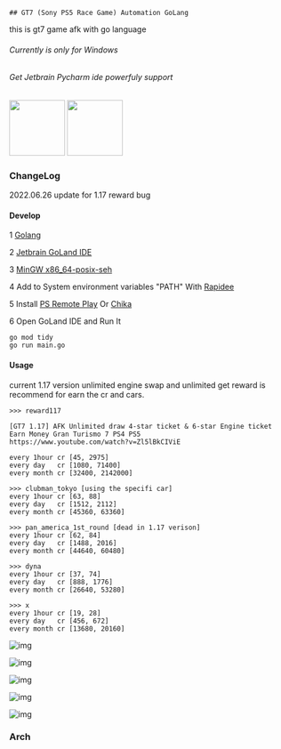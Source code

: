     ## GT7 (Sony PS5 Race Game) Automation GoLang
this is gt7 game afk with go language

###### Currently is only for Windows 

###### Get Jetbrain Pycharm ide powerfuly support

<img src="https://www.jetbrains.com/shop/static/images/jetbrains-logo-inv.svg" height="100">   

<img src="https://resources.jetbrains.com/storage/products/company/brand/logos/GoLand_icon.svg?_gl=1*4auk5d*_ga*MTMxMDA0NDgwNS4xNjU1NDY1NTM2*_ga_9J976DJZ68*MTY1NTQ2NTUzNS4xLjEuMTY1NTQ2NTkyNC4w&_ga=2.91672986.163686740.1656229826-1310044805.1655465536" height="100">   

### ChangeLog

2022.06.26 update for 1.17 reward bug
#### Develop

1 [Golang](https://go.dev/dl/)

2 [Jetbrain GoLand IDE](https://www.jetbrains.com/zh-cn/toolbox-app/)

3 [MinGW x86_64-posix-seh](https://sourceforge.net/projects/mingw-w64/files/mingw-w64/)

4 Add to System environment variables "PATH" With [Rapidee](https://www.rapidee.com/en/download)

5 Install [PS Remote Play](https://remoteplay.dl.playstation.net/remoteplay/lang/en/ps4_win.html) Or [Chika](https://git.sr.ht/~thestr4ng3r/chiaki/refs/v2.1.1)

6 Open GoLand IDE and Run It 

    go mod tidy
    go run main.go

#### Usage

    
current 1.17 version unlimited engine swap and unlimited get reward is recommend for earn the cr and cars.


    >>> reward117
    
    [GT7 1.17] AFK Unlimited draw 4-star ticket & 6-star Engine ticket Earn Money Gran Turismo 7 PS4 PS5
    https://www.youtube.com/watch?v=Zl5lBkCIViE
    
    every 1hour cr [45, 2975]
    every day   cr [1080, 71400]
    every month cr [32400, 2142000]
    
    >>> clubman_tokyo [using the specifi car]
    every 1hour cr [63, 88]
    every day   cr [1512, 2112]
    every month cr [45360, 63360]
    
    >>> pan_america_1st_round [dead in 1.17 verison]
    every 1hour cr [62, 84]
    every day   cr [1488, 2016]
    every month cr [44640, 60480]
    
    >>> dyna
    every 1hour cr [37, 74]
    every day   cr [888, 1776]
    every month cr [26640, 53280]
    
    >>> x
    every 1hour cr [19, 28]
    every day   cr [456, 672]
    every month cr [13680, 20160]

![img](https://i0.hdslb.com/bfs/article/d588eb255ba3c4f39ea867c128d808bb5149ccad.png@942w_531h_progressive.webp)


![img](https://i0.hdslb.com/bfs/article/be8f5332b5e04bd72d263c3be855ddfaba36f075.png@942w_531h_progressive.webp)

![img](https://i0.hdslb.com/bfs/article/52457dd472c6f5d5cc3b2f801d7f9282ec06f8ce.png@942w_531h_progressive.webp)

![img](https://i0.hdslb.com/bfs/article/9e93f5490159c4615559b53538a76a61a4325504.png@942w_531h_progressive.webp)

![img](https://i0.hdslb.com/bfs/article/5de9155e723d3b935e8df8c58389d0e6840fe5d2.png@942w_531h_progressive.webp)


### Arch


   

